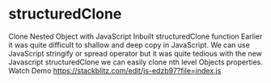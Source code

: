 # structuredClone
Clone Nested Object with JavaScript  Inbuilt structuredClone function
Earlier it was quite difficult to shallow and deep copy in JavaScript. We can use JavaScript stringify or spread operator but it was quite tedious with the new Javascript structuredClone we can easily clone nth level Objects properties. Watch Demo https://stackblitz.com/edit/js-edzb97?file=index.js
